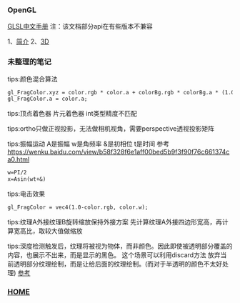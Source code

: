 ### OpenGL

[GLSL中文手册](https://blog.csdn.net/xhm01291212/article/details/79270836)
注：该文档部分api在有些版本不兼容

1、[简介](https://daixuenan.github.io/opengl/introduce)
2、[3D](https://daixuenan.github.io/opengl/3d)

### 未整理的笔记

tips:颜色混合算法
```markdown
gl_FragColor.xyz = color.rgb * color.a + colorBg.rgb * colorBg.a * (1.0 - color.a);
gl_FragColor.a = color.a;
```

tips:顶点着色器 片元着色器 int类型精度不匹配

tips:ortho只做正视投影，无法做相机视角，需要perspective透视投影矩阵

tips:振幅运动
A是振幅 w是角频率 &是初相位 t是时间
参考 https://wenku.baidu.com/view/b58f328f6e1aff00bed5b9f3f90f76c661374ca0.html
```markdown
w=PI/2
x=Asin(wt+&)
```

tips:电击效果
```markdown
gl_FragColor = vec4(1.0-color.rgb, color.w);
```

tips:纹理A外接纹理B旋转缩放保持外接方案
先计算纹理A外接四边形宽高，再计算宽高比，取较大值做缩放

tips:深度检测触发后，纹理将被视为物体，而非颜色。因此即使被透明部分覆盖的内容，也展示不出来，而是显示的黑色。
这个场景可以利用discard方法 放弃当前透明部分纹理绘制，而是让给后面的纹理绘制。(而对于半透明的颜色不太好处理)
[参考](https://learnopengl.com/Advanced-OpenGL/Blending)

### [HOME](https://daixuenan.github.io/)
